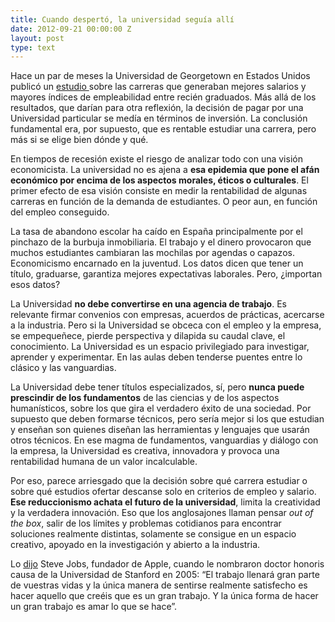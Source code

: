 ```yaml
---
title: Cuando despertó, la universidad seguía allí
date: 2012-09-21 00:00:00 Z
layout: post
type: text
---
```


Hace un par de meses la Universidad de Georgetown en Estados Unidos publicó un [estudio ](http://cew.georgetown.edu/unemployment/ "Hard Times")sobre las carreras que generaban mejores salarios y mayores índices de empleabilidad entre recién graduados. Más allá de los resultados, que darían para otra reflexión, la decisión de pagar por una Universidad particular se medía en términos de inversión. La conclusión fundamental era, por supuesto, que es rentable estudiar una carrera, pero más si se elige bien dónde y qué.

En tiempos de recesión existe el riesgo de analizar todo con una visión economicista. La universidad no es ajena a **esa epidemia que pone el afán económico por encima de los aspectos morales, éticos o culturales**. El primer efecto de esa visión consiste en medir la rentabilidad de algunas carreras en función de la demanda de estudiantes. O peor aun, en función del empleo conseguido. 

La tasa de abandono escolar ha caído en España principalmente por el pinchazo de la burbuja inmobiliaria. El trabajo y el dinero provocaron que muchos estudiantes cambiaran las mochilas por agendas o capazos. Economicismo encarnado en la juventud. Los datos dicen que tener un título, graduarse, garantiza mejores expectativas laborales. Pero, ¿importan esos datos? 

La Universidad **no debe convertirse en una agencia de trabajo**. Es relevante firmar convenios con empresas, acuerdos de prácticas, acercarse a la industria. Pero si la Universidad se obceca con el empleo y la empresa, se empequeñece, pierde perspectiva y dilapida su caudal clave, el conocimiento. La Universidad es un espacio privilegiado para investigar, aprender y experimentar. En las aulas deben tenderse puentes entre lo clásico y las vanguardias. 

La Universidad debe tener títulos especializados, sí, pero **nunca puede prescindir de los fundamentos** de las ciencias y de los aspectos humanísticos, sobre los que gira el verdadero éxito de una sociedad. Por supuesto que deben formarse técnicos, pero sería mejor si los que estudian y enseñan son quienes diseñan las herramientas y lenguajes que usarán otros técnicos. En ese magma de fundamentos, vanguardias y diálogo con la empresa, la Universidad es creativa, innovadora y provoca una rentabilidad humana de un valor incalculable. 

Por eso, parece arriesgado que la decisión sobre qué carrera estudiar o sobre qué estudios ofertar descanse solo en criterios de empleo y salario. **Ese reduccionismo achata el futuro de la universidad**, limita la creatividad y la verdadera innovación. Eso que los anglosajones llaman pensar _out of the box_, salir de los límites y problemas cotidianos para encontrar soluciones realmente distintas, solamente se consigue en un espacio creativo, apoyado en la investigación y abierto a la industria. 

Lo [dijo](http://tecnologia.elpais.com/tecnologia/2011/10/06/actualidad/1317891665_850215.html "Discurso traducido en El País") Steve Jobs, fundador de Apple, cuando le nombraron doctor honoris causa de la Universidad de Stanford en 2005: &#8220;El trabajo llenará gran parte de vuestras vidas y la única manera de sentirse realmente satisfecho es hacer aquello que creéis que es un gran trabajo. Y la única forma de hacer un gran trabajo es amar lo que se hace&#8221;. 